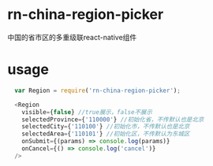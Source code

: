 # rn-china-region-picker
中国的省市区的多重级联react-native组件

# usage
```javascript
  var Region = require('rn-china-region-picker');

  <Region
    visible={false} //true展示，false不展示
    selectedProvince={'110000'} //初始化省，不传默认也是北京
    selectedCity={'110100'} //初始化市，不传默认也是北京
    selectedArea={'110101'} //初始化区，不传默认为东城区
    onSubmit={(params) => console.log(params)}
    onCancel={() => console.log('cancel')}
  />
```
